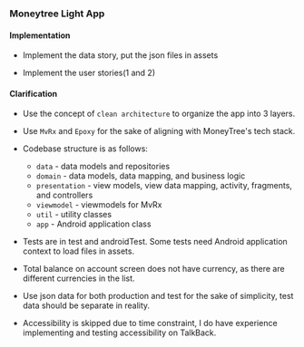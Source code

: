 ### Moneytree Light App

#### Implementation

- Implement the data story, put the json files in assets

- Implement the user stories(1 and 2) 

#### Clarification

- Use the concept of `clean architecture` to organize the app into 3 layers.

- Use `MvRx` and `Epoxy` for the sake of aligning with MoneyTree's tech stack.

- Codebase structure is as follows:
  * `data` - data models and repositories
  * `domain` - data models, data mapping, and business logic
  * `presentation` - view models, view data mapping, activity, fragments, and controllers
  * `viewmodel` - viewmodels for MvRx
  * `util` - utility classes
  * `app` - Android application class

- Tests are in test and androidTest. Some tests need Android application context to load files in assets.

- Total balance on account screen does not have currency, as there are different currencies in the list.

- Use json data for both production and test for the sake of simplicity, test data should be separate in reality.

- Accessibility is skipped due to time constraint, I do have experience implementing and testing accessibility on TalkBack.

